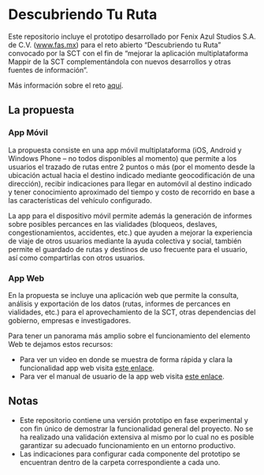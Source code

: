 ﻿Descubriendo Tu Ruta
====================

Este repositorio incluye el prototipo desarrollado por Fenix Azul Studios S.A. de C.V. (<a href=http://www.fas.mx>www.fas.mx</a>) para el reto abierto “Descubriendo tu Ruta” convocado por la SCT con el fin de “mejorar la aplicación multiplataforma Mappir de la SCT complementándola con nuevos desarrollos y otras fuentes de información”.

Más información sobre el reto <a href=http://retos.datos.gob.mx/organizaciones/6/retos/4-descubriendo-tu-ruta>aquí</a>.

<h2>La propuesta</h2>

<h3>App Móvil</h3>
La propuesta consiste en una app móvil multiplataforma (iOS, Android y Windows Phone – no todos disponibles al momento) que permite a los usuarios el trazado de rutas entre 2 puntos o más (por el momento desde la ubicación actual hacia el destino indicado mediante geocodificación de una dirección), recibir indicaciones para llegar en automóvil al destino indicado y tener conocimiento aproximado del tiempo y costo de recorrido en base a las características del vehículo configurado.

La app para el dispositivo móvil permite además la generación de informes sobre posibles percances en las vialidades (bloqueos, deslaves, congestionamientos, accidentes, etc.) que ayuden a mejorar la experiencia de viaje de otros usuarios mediante la ayuda colectiva y social, también permite el guardado de rutas y destinos de uso frecuente para el usuario, así como compartirlas con otros usuarios.

<h3>App Web</h3>
En la propuesta se incluye una aplicación web que permite la consulta, análisis y exportación de los datos (rutas, informes de percances en vialidades, etc.) para el aprovechamiento de la SCT, otras dependencias del gobierno, empresas e investigadores.

Para tener un panorama más amplio sobre el funcionamiento del elemento Web te dejamos estos recursos:
<ul>
<li>Para ver un video en donde se muestra de forma rápida y clara la funcionalidad app web visita <a href= http://youtu.be/GSfYcVZxa24>este enlace</a>.</li>
<li>Para ver el manual de usuario de la app web visita <a href= https://drive.google.com/file/d/0B9rNPgW-WT9pZjNLQ0lqVVBUMmM/view?usp=sharing>este enlace</a>.</li>
</ul>



<h2>Notas</h2>
<ul>
<li>Este repositorio contiene una versión prototipo en fase experimental y con fin único de demostrar la funcionalidad general del proyecto. No se ha realizado una validación extensiva al mismo por lo cual no es posible garantizar su adecuado funcionamiento en un entorno productivo.</li>
<li>Las indicaciones para configurar cada componente del prototipo se encuentran dentro de la carpeta correspondiente a cada uno.</li>
</ul>
